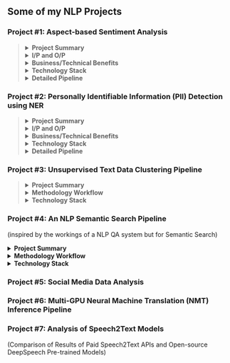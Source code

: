 ## Some of my NLP Projects

### Project #1: Aspect-based Sentiment Analysis

<blockquote>
 <details><summary><b>Project Summary</b></summary>
 
  <br>
  
 - Built a reusable **Sequence Text Classification ML Pipeline**
     - which used BERT-fine-tuning 
     - where free-flowing text was converted into **(Aspect, Sentiment)** pairs
     - where the # of Aspect labels are typically more than 25
     - which had easy to use human-in-the-loop annotation scripts that can 
         - do efficient clustering of yet-to-be labeled data and
         - augment low volume classes after initial round of annotations
     - which yeilded 90%+ F1 score with minimal annotated data 
     - which had scripts to monitor performance of model 

- Built a comprehensive Docker Image that hosted the DL models as well as Spark
  
</details>
 
<details><summary><b>I/P and O/P</b></summary>
 
- **Example I/P**:
     > "The representative  who initially spoke with was very understanding but the dealer whom I was transferred to later was rude and unhelpful"
- **Example O/P**: <br>
  Part 1: <br>
     > "The representative who initially spoke with was very understanding" <br>
     > `Contact_Center_Agent` | `Positive` <br>
 
  Part 2: <br>
     > "but the dealer whom I was transferred to later was rude and unhelpful" <br>
     > `Dealer` | `Negative`

</details>
  
<details><summary><b>Business/Technical Benefits</b></summary>

- The codebase was used to build *30+ different Text Classification Models*
    - using the same ML pipeline/framework where each model had 20-30 classes to predict 
- Our repo's framework and models warranted far less human annotated data (than using a typical ML model)
- This was possible because both **Feature Extraction** :snowflake: (for clustering) and **Fine-tuning** :fire: was used

 </details>

<details><summary><b>Technology Stack</b></summary>
 
 <br>
 
 ![Python](https://img.shields.io/badge/-Python-green?style=for-the-badge=white) ![PySpark](https://img.shields.io/badge/-PySpark-green?style=for-the-badge=white) ![HuggingFace Transformers](https://img.shields.io/badge/-Transformers-blue?style=for-the-badge=white) ![SpaCy](https://img.shields.io/badge/-SpaCy-green?style=for-the-badge=white) ![PyTorch](https://img.shields.io/badge/-PyTorch-brown?style=for-the-badge=white) ![TFHub](https://img.shields.io/badge/-TFHub-green?style=for-the-badge=white)  ![Docker](https://img.shields.io/badge/-Docker-green?style=for-the-badge=white) 
 
 </details> 
 
<details>
	 <summary> <b>Detailed Pipeline </b> </summary>
	 
 <br>
	 
 ![](images/proj1_full_pipeline.png)
	 
  <details><summary>*Text2Embedding Sub-pipeline</summary>
 
  ![sub-pipeline1](images/proj1_spark_plus_embedding.png)

  </details>

  <details><summary>*Efficient Annotation Sub-pipeline</summary>
 
  ![sub-pipeline1](images/proj1_annotation_pipeline.png)
 
  </details>
 
 </blockquote>

### Project #2: Personally Identifiable Information (PII) Detection using NER

<blockquote>
 <details><summary><b>Project Summary</b></summary>
 
  <br>
  
- To replace PII in text data
    - by building a **Named Entity Recognition (NER)** system that can detect PII in text comments
- Built a Rules-based NER to bootstrap Training data
  
</details>
 
<details><summary><b>I/P and O/P</b></summary>
 
- **Example I/P**:
     > "Please drop my 2019 Focus after service to 2109 Hershell Hollow Road, Nashville, Tennesse. You can reach me at +1 854-789-1234 or gary_kirsten1978@gmail.com - Gary Kirsten" ( a made-up example)
- **Example O/P**: <br>
 
     > Please drop my `{{MODEL_YEAR}}` `{{NAMEPLATE}}` after service to `{{ADDRESS}}`. You can reach me at `{{PHONE_NUMBER}}` or `{{EMAIL}}` - `{{PERSON_NAME}}`
 
</details>
  
<details><summary><b>Business/Technical Benefits</b></summary>

- PII Annonymization can aid in less restricted use of the data
- Spacy's Roberta-base Model circumvented the truncation restriction of the transformers max sequence length problem. Refer [Link](https://spacy.io/api/transformer#span_getters)

 </details>

<details><summary><b>Technology Stack</b></summary>
 
 <br>
 
![Python](https://img.shields.io/badge/-Python-green?style=for-the-badge=white) ![HuggingFace Transformers](https://img.shields.io/badge/-Transformers-blue?style=for-the-badge=white) ![SpaCy](https://img.shields.io/badge/-SpaCy-green?style=for-the-badge=white) ![Poetry](https://img.shields.io/badge/-Poetry-brown?style=for-the-badge=white) ![Docker](https://img.shields.io/badge/-Docker-green?style=for-the-badge=white) ![Kubernetes](https://img.shields.io/badge/-Kubernetes-blue?style=for-the-badge=white) ![FastAPI](https://img.shields.io/badge/-FastAPI-orange?style=for-the-badge=white)
 
 </details> 
 
 <details>
	 <summary> <b>Detailed Pipeline </b> </summary>
	 
 <br>
	 
 ![](images/proj2_pii_ner_main_pipeline.png)
	 
  <details><summary>*Rules-based NER Sub-pipeline</summary>
 
  ![sub-pipeline1](images/proj2_pii_nersub_pipeline1.png)

  </details>

  <details><summary>*Model-based NER Sub-pipeline</summary>
 
  ![sub-pipeline1](images/proj2_pii_nersub_pipeline2.png)
	  
  </details>
 </blockquote>


### Project #3: Unsupervised Text Data Clustering Pipeline

<blockquote>
 <details><summary><b>Project Summary</b></summary>
 
  <br>
  
- To build reusable Text Clustering pipelines  
    - with simpler Python APIs runnable inside docker images that can be used by non-NLP analysts 
    - to derive actionable insights from unlabeled text corpus using unsupervised clustering techniques
- The codebase was built on top of the main open source libraries 
    - PyTorch (Transformers, Sentence Transformers), Sklearn
  
</details>
 
<details><summary><b>Methodology Workflow</b></summary>

- Can Transfer Learning (TL) based pre-trained Sentence Models work for your data?
    - (1) If `Yes`
        - Employ TL-based Embedding & Hard Clustering
        - E.g.: Customer comments, corpora like Wiki,Brown Corpus, Web Forum discussions   
    - (2) If `No` (it is a domain-specific data)
        - Employ the best of Traditional Embedding and Topic Modeling
        - E.g.: Technician logs, domain-specific survey
 
**Methodology 1**: <br>
- *TL-based Embedding & Hard Clustering*
    - Embedding options: Employ any good Sentence Embedding technique
        - SentenceBERT (`sentence transformers` library)
        - Universal Sentence Coder (via TFHub)
    - Indexing: Approx. Nearest Neighbours (ANNoy) on top of Embedding
    - Clustering options: KMeans OR HDBSCAN
 
**Methodology 2**: <br>
- *Traditional Embedding and Topic Modeling*
    - Simple-but-Effective (arguable) Traditional Embedding Used:
        - Custom Vectorizer Pipeline
            - Spacy-tokenized
            - Lemmatized
            - TF-IDF Vectorizor
    - Topic Modeling Variant Options:
        - Simple LDA
        - Semi-supervised or Guided or Seeded LDA
    - pyLDAvis Visualization
        - Inter-topic Distance Map & Topic Occurence Freq
        - per-Topic Word Distribution
 
</details>
 

<details><summary><b>Technology Stack</b></summary>
 
 <br>
 
![Sentence Transformers](https://img.shields.io/badge/-SentenceTransformers-green?style=for-the-badge=white) ![HuggingFace Transformers](https://img.shields.io/badge/-Transformers-blue?style=for-the-badge=white) ![SpaCy](https://img.shields.io/badge/-SpaCy-green?style=for-the-badge=white) ![Sklearn](https://img.shields.io/badge/-Sklearn-green?style=for-the-badge=white) ![Docker](https://img.shields.io/badge/-Docker-green?style=for-the-badge=white) ![Kubernetes](https://img.shields.io/badge/-Kubernetes-blue?style=for-the-badge=white) ![Streamlit](https://img.shields.io/badge/-Streamlit-yellow?style=for-the-badge=black)  
 
 </details> 
 
 </blockquote>
 
 
### Project #4: An NLP Semantic Search Pipeline
(inspired by the workings of a NLP QA system but for Semantic Search) 

<details><summary><b>Project Summary</b></summary>

	
- Goal: To create "digital threads" for connecting automotive data sources
	- which has technician comments about issues before the launch of a vehicle,
	- by assigning semantically matching common part categories to every issue in both data sources 
    
- Business Context
	- The data sources contain technician comments about issues in a vehicle development before the final launch of a vehicle. 
	- The connection is established through NLP techniques (like semantic search, NER) where the right parts are attributed to each issue. 
	- Parts attribution acts a common language - the thread - joining two or more data sources. 
	- The creation of a digital thread helps in prioritizing issues that might delay launch by predicting its prevalence in downstream databases.
	- Every unsolved issues closer to the launch can impact hugely on delivery timelines
	
</details>
	
<details><summary> <b>Methodology Workflow</b> </summary>

	
- Built a pipeline that ensembles results of 3 pairs of Retriever-Reader models wherein
    - the Retriever narrows down the search space and
    - the Reader zeroes in on the right results

- Built a simple Streamlit UI interface for a business user to try the approach
- Created a CLI app for a domain analyst to experiment with different hyperparameters in parallel across different GPUs
</details>		

<details><summary><b>Technology Stack</b></summary>
 
 <br>
 
![Sentence Transformers](https://img.shields.io/badge/-SentenceTransformers-green?style=for-the-badge=white) 
![HuggingFace Transformers](https://img.shields.io/badge/-Transformers-blue?style=for-the-badge=white) 
![SpaCy](https://img.shields.io/badge/-SpaCy-green?style=for-the-badge=white) 
![Sklearn](https://img.shields.io/badge/-Sklearn-green?style=for-the-badge=white) 
![Docker](https://img.shields.io/badge/-Docker-green?style=for-the-badge=white) 
![Kubernetes](https://img.shields.io/badge/-Kubernetes-blue?style=for-the-badge=white) 
![Streamlit](https://img.shields.io/badge/-Streamlit-yellow?style=for-the-badge=black)  
 
 </details> 
	
### Project #5: Social Media Data Analysis
  
### Project #6: Multi-GPU Neural Machine Translation (NMT) Inference Pipeline

### Project #7: Analysis of Speech2Text Models
(Comparison of Results of Paid Speech2Text APIs and Open-source DeepSpeech Pre-trained Models)
